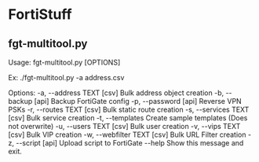 # FortiStuff

## fgt-multitool.py

Usage: fgt-multitool.py [OPTIONS]

  Ex: ./fgt-multitool.py -a address.csv

Options:
  -a, --address TEXT    [csv] Bulk address object creation
  -b, --backup          [api] Backup FortiGate config
  -p, --password        [api] Reverse VPN PSKs
  -r, --routes TEXT     [csv] Bulk static route creation
  -s, --services TEXT   [csv] Bulk service creation
  -t, --templates       Create sample templates (Does not overwrite)
  -u, --users TEXT      [csv] Bulk user creation
  -v, --vips TEXT       [csv] Bulk VIP creation
  -w, --webfilter TEXT  [csv] Bulk URL Filter creation
  -z, --script          [api] Upload script to FortiGate
  --help                Show this message and exit.
